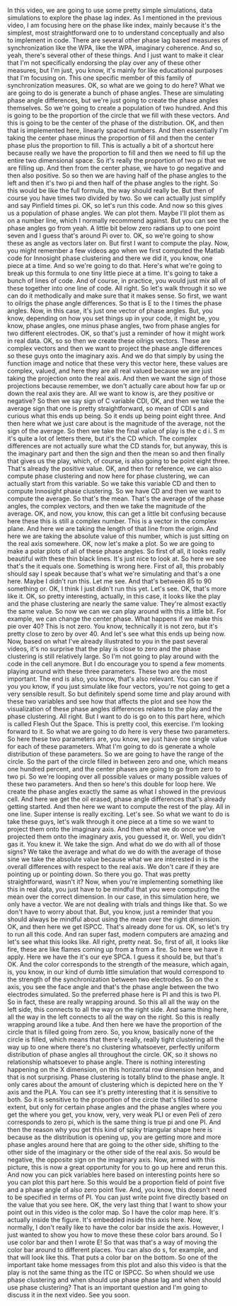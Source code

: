  In this video, we are going to use some pretty simple simulations, data simulations to explore the phase lag index. As I mentioned in the previous video, I am focusing here on the phase like index, mainly because it's the simplest, most straightforward one to to understand conceptually and also to implement in code. There are several other phase lag based measures of synchronization like the WPA, like the WPA, imaginary coherence. And so, yeah, there's several other of these things. And I just want to make it clear that I'm not specifically endorsing the play over any of these other measures, but I'm just, you know, it's mainly for like educational purposes that I'm focusing on. This one specific member of this family of synchronization measures. OK, so what are we going to do here? What we are going to do is generate a bunch of phase angles. These are simulating phase angle differences, but we're just going to create the phase angles themselves. So we're going to create a population of two hundred. And this is going to be the proportion of the circle that we fill with these vectors. And this is going to be the center of the phase of the distribution. OK, and then that is implemented here, linearly spaced numbers. And then essentially I'm taking the center phase minus the proportion of fill and then the center phase plus the proportion to fill. This is actually a bit of a shortcut here because really we have the proportion to fill and then we need to fill up the entire two dimensional space. So it's really the proportion of two pi that we are filling up. And then from the center phase, we have to go negative and then also positive. So so then we are having half of the phase angles to the left and then it's two pi and then half of the phase angles to the right. So this would be like the full formula, the way should really be. But then of course you have times two divided by two. So we can actually just simplify and say Pinfield times pi. OK, so let's run this code. And now so this gives us a population of phase angles. We can plot them. Maybe I'll plot them as on a number line, which I normally recommend against. But you can see the phase angles go from yeah. A little bit below zero radians up to one point seven and I guess that's around Pi over to. OK, so we're going to show these as angle as vectors later on. But first I want to compute the play. Now, you might remember a few videos ago when we first computed the Matlab code for Innosight phase clustering and there we did it, you know, one piece at a time. And so we're going to do that. Here's what we're going to break up this formula to one tiny little piece at a time. It's going to take a bunch of lines of code. And of course, in practice, you would just mix all of these together into one line of code. All right. So let's walk through it so we can do it methodically and make sure that it makes sense. So first, we want to oilrigs the phase angle differences. So that is E to the I times the phase angles. Now, in this case, it's just one vector of phase angles. But, you know, depending on how you set things up in your code, it might be, you know, phase angles, one minus phase angles, two from phase angles for two different electrodes. OK, so that's just a reminder of how it might work in real data. OK, so so then we create these oilrigs vectors. These are complex vectors and then we want to project the phase angle differences so these guys onto the imaginary axis. And we do that simply by using the function image and notice that these very this vector here, these values are complex, valued, and here they are all real valued because we are just taking the projection onto the real axis. And then we want the sign of those projections because remember, we don't actually care about how far up or down the real axis they are. All we want to know is, are they positive or negative? So then we say sign of C variable CDI, OK, and then we take the average sign that one is pretty straightforward, so mean of CDI s and curious what this ends up being. So it ends up being point eight three. And then here what we just care about is the magnitude of the average, not the sign of the average. So then we take the final value of play is the c d i. S m it's quite a lot of letters there, but it's the CD which. The complex differences are not actually sure what the CD stands for, but anyway, this is the imaginary part and then the sign and then the mean so and then finally that gives us the play, which, of course, is also going to be point eight three. That's already the positive value. OK, and then for reference, we can also compute phase clustering and now here for phase clustering, we can actually start from this variable. So we take this variable CD and then to compute Innosight phase clustering. So we have CD and then we want to compute the average. So that's the mean. That's the average of the phase angles, the complex vectors, and then we take the magnitude of the average. OK, and now, you know, this can get a little bit confusing because here these this is still a complex number. This is a vector in the complex plane. And here we are taking the length of that line from the origin. And here we are taking the absolute value of this number, which is just sitting on the real axis somewhere. OK, now let's make a plot. So we are going to make a polar plots of all of these phase angles. So first of all, it looks really beautiful with these thin black lines. It's just nice to look at. So here we see that's the it equals one. Something is wrong here. First of all, this probably should say I speak because that's what we're simulating and that's a one here. Maybe I didn't run this. Let me see. And that's between 85 to 90 something or. OK, I think I just didn't run this yet. Let's see. OK, that's more like it. OK, so pretty interesting, actually, in this case, it looks like the play and the phase clustering are nearly the same value. They're almost exactly the same value. So now we can we can play around with this a little bit. For example, we can change the center phase. What happens if we make this pie over 40? This is not zero. You know, technically it is not zero, but it's pretty close to zero by over 40. And let's see what this ends up being now. Now, based on what I've already illustrated to you in the past several videos, it's no surprise that the play is close to zero and the phase clustering is still relatively large. So I'm not going to play around with the code in the cell anymore. But I do encourage you to spend a few moments playing around with these three parameters. These two are the most important. The end is also, you know, that's also relevant. You can see if you you know, if you just simulate like four vectors, you're not going to get a very sensible result. So but definitely spend some time and play around with these two variables and see how that affects the plot and see how the visualization of these phase angles differences relates to the play and the phase clustering. All right. But I want to do is go on to this part here, which is called Flesh Out the Space. This is pretty cool, this exercise. I'm looking forward to it. So what we are going to do here is very these two parameters. So here these two parameters are, you know, we just have one single value for each of these parameters. What I'm going to do is generate a whole distribution of these parameters. So we are going to have the range of the circle. So the part of the circle filled in between zero and one, which means one hundred percent, and the center phases are going to go from zero to two pi. So we're looping over all possible values or many possible values of these two parameters. And then so here's this double for loop here. We create the phase angles exactly the same as what I showed in the previous cell. And here we get the oil erased, phase angle differences that's already getting started. And then here we want to compute the rest of the play. All in one line. Super intense is really exciting. Let's see. So what we want to do is take these guys, let's walk through it one piece at a time so we want to project them onto the imaginary axis. And then what we do once we've projected them onto the imaginary axis, you guessed it, or. Well, you didn't gas it. You knew it. We take the sign. And what do we do with all of those signs? We take the average and what do we do with the average of those sine we take the absolute value because what we are interested in is the overall differences with respect to the real axis. We don't care if they are pointing up or pointing down. So there you go. That was pretty straightforward, wasn't it? Now, when you're implementing something like this in real data, you just have to be mindful that you were computing the mean over the correct dimension. In our case, in this simulation here, we only have a vector. We are not dealing with trials and things like that. So we don't have to worry about that. But, you know, just a reminder that you should always be mindful about using the mean over the right dimension. OK, and then here we get ISPCC. That's already done for us. OK, so let's try to run all this code. And ran super fast, modern computers are amazing and let's see what this looks like. All right, pretty neat. So, first of all, it looks like fire, these are like flames coming up from a from a fire. So here we have it apply. Here we have the it's our eye SPCA. I guess it should be, but that's OK. And the color corresponds to the strength of the measure, which again, is, you know, in our kind of dumb little simulation that would correspond to the strength of the synchronization between two electrodes. So on the x axis, you see the face angle and that's the phase angle between the two electrodes simulated. So the preferred phase here is PI and this is two PI. So in fact, these are really wrapping around. So this all all the way on the left side, this connects to all the way on the right side. And same thing here, all the way in the left connects to all the way on the right. So this is really wrapping around like a tube. And then here we have the proportion of the circle that is filled going from zero. So, you know, basically none of the circle is filled, which means that there's really, really tight clustering all the way up to one where there's no clustering whatsoever, perfectly uniform distribution of phase angles all throughout the circle. OK, so it shows no relationship whatsoever to phase angle. There is nothing interesting happening on the X dimension, on this horizontal row dimension here, and that is not surprising. Phase clustering is totally blind to the phase angle. It only cares about the amount of clustering which is depicted here on the Y axis and the PLA. You can see it's pretty interesting that it is sensitive to both. So it is sensitive to the proportion of the circle that's filled to some extent, but only for certain phase angles and the phase angles where you get the where you get, you know, very, very weak PLI or even Peli of zero corresponds to zero pi, which is the same thing is true pi and one PI. And then the reason why you get this kind of spiky triangular shape here is because as the distribution is opening up, you are getting more and more phase angles around here that are going to the other side, shifting to the other side of the imaginary or the other side of the real axis. So would be negative, the opposite sign on the imaginary axis. Now, armed with this picture, this is now a great opportunity for you to go up here and rerun this. And now you can pick variables here based on interesting points here so you can plot this part here. So this would be a proportion field of point five and a phase angle of also zero point five. And, you know, this doesn't need to be specified in terms of PI. You can just write point five directly based on the value that you see here. OK, the very last thing that I want to show your point out in this video is the color map. So I have the color map here. It's actually inside the figure. It's embedded inside this axis here. Now, normally, I don't really like to have the color bar inside the axis. However, I just wanted to show you how to move these these color bars around. So I use color bar and then I wrote E! So that was that's a way of moving the color bar around to different places. You can also do s, for example, and that will look like this. That puts a color bar on the bottom. So one of the important take home messages from this plot and also this video is that the play is not the same thing as the ITC or ISPCC. So when should we use phase clustering and when should use phase phase lag and when should use phase clustering? That is an important question and I'm going to discuss it in the next video. See you soon.